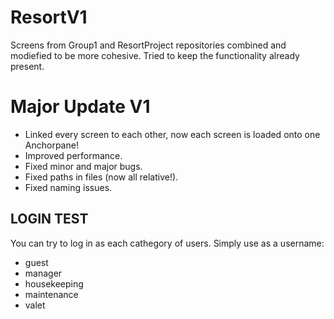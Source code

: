 # ResortV1
Screens from Group1 and ResortProject repositories combined and modiefied to be more cohesive. 
Tried to keep the functionality already present.

# Major Update V1
- Linked every screen to each other, now each screen is loaded onto one Anchorpane! 
- Improved performance. 
- Fixed minor and major bugs. 
- Fixed paths in files (now all relative!). 
- Fixed naming issues.
## LOGIN TEST
You can try to log in as each cathegory of users. Simply use as a username:
- guest
- manager
- housekeeping
- maintenance
- valet
